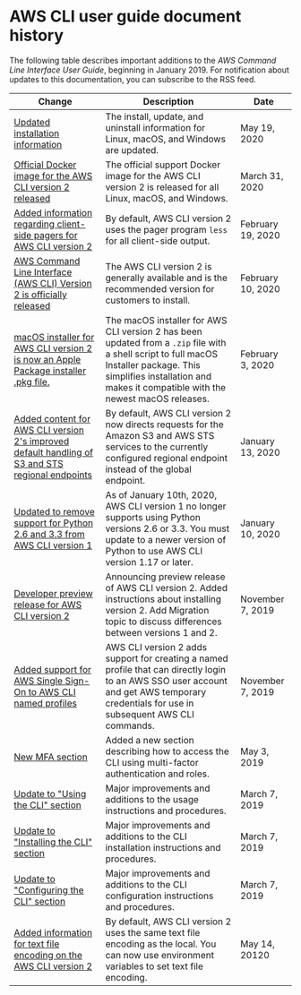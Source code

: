 # AWS CLI user guide document history<a name="document-history"></a>

The following table describes important additions to the *AWS Command Line Interface User Guide*, beginning in January 2019\. For notification about updates to this documentation, you can subscribe to the RSS feed\.

| Change | Description | Date | 
| --- |--- |--- |
| [Updated installation information](https://docs.aws.amazon.com/cli/latest/userguide/cli-chap-install.html) | The install, update, and uninstall information for Linux, macOS, and Windows are updated\. | May 19, 2020 | 
| [Official Docker image for the AWS CLI version 2 released](https://docs.aws.amazon.com/cli/latest/userguide/install-cliv2-docker.html) | The official support Docker image for the AWS CLI version 2 is released for all Linux, macOS, and Windows\. | March 31, 2020 | 
| [Added information regarding client\-side pagers for AWS CLI version 2](https://docs.aws.amazon.com/cli/latest/userguide/cli-usage-pagination.html) | By default, AWS CLI version 2 uses the pager program `less` for all client\-side output\. | February 19, 2020 | 
| [AWS Command Line Interface \(AWS CLI\) Version 2 is officially released](https://docs.aws.amazon.com/cli/latest/userguide/install-cliv2-mac.html) | The AWS CLI version 2 is generally available and is the recommended version for customers to install\.  | February 10, 2020 | 
| [macOS installer for AWS CLI version 2 is now an Apple Package installer \.pkg file\. ](https://docs.aws.amazon.com/cli/latest/userguide/install-cliv2-mac.html) | The macOS installer for AWS CLI version 2 has been updated from a `.zip` file with a shell script to full macOS Installer package\. This simplifies installation and makes it compatible with the newest macOS releases\. | February 3, 2020 | 
| [Added content for AWS CLI version 2's improved default handling of S3 and STS regional endpoints](https://docs.aws.amazon.com/cli/latest/userguide/cli-configure-files.html#cli-config-sts_regional_endpoints) | By default, AWS CLI version 2 now directs requests for the Amazon S3 and AWS STS services to the currently configured regional endpoint instead of the global endpoint\. | January 13, 2020 | 
| [Updated to remove support for Python 2\.6 and 3\.3 from AWS CLI version 1](https://docs.aws.amazon.com/cli/latest/userguide/deprecate-old-python-versions.html) | As of January 10th, 2020, AWS CLI version 1 no longer supports using Python versions 2\.6 or 3\.3\. You must update to a newer version of Python to use AWS CLI version 1\.17 or later\. | January 10, 2020 | 
| [Developer preview release for AWS CLI version 2](https://docs.aws.amazon.com/cli/latest/userguide/install-cliv2.html) | Announcing preview release of AWS CLI version 2\. Added instructions about installing version 2\. Add Migration topic to discuss differences between versions 1 and 2\. | November 7, 2019 | 
| [Added support for AWS Single Sign\-On to AWS CLI named profiles](https://docs.aws.amazon.com/cli/latest/userguide/cli-configure-sso.html) | AWS CLI version 2 adds support for creating a named profile that can directly login to an AWS SSO user account and get AWS temporary credentials for use in subsequent AWS CLI commands\. | November 7, 2019 | 
| [New MFA section](https://docs.aws.amazon.com/cli/latest/userguide/cli-configure-role.html#cli-configure-role-mfa) | Added a new section describing how to access the CLI using multi\-factor authentication and roles\. | May 3, 2019 | 
| [Update to "Using the CLI" section](https://docs.aws.amazon.com/cli/latest/userguide/cli-chap-using.html) | Major improvements and additions to the usage instructions and procedures\. | March 7, 2019 | 
| [Update to "Installing the CLI" section](https://docs.aws.amazon.com/cli/latest/userguide/cli-chap-install.html) | Major improvements and additions to the CLI installation instructions and procedures\. | March 7, 2019 | 
| [Update to "Configuring the CLI" section](https://docs.aws.amazon.com/cli/latest/userguide/cli-chap-configure.html) | Major improvements and additions to the CLI configuration instructions and procedures\. | March 7, 2019 | 
| [Added information for text file encoding on the AWS CLI version 2](https://docs.aws.amazon.com/cli/latest/userguide/cliv2-migration.html) | By default, AWS CLI version 2 uses the same text file encoding as the local\. You can now use environment variables to set text file encoding\. | May 14, 20120 | 